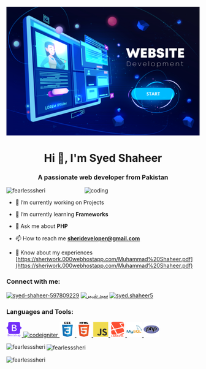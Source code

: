 ![logo](https://github.com/fearlesssheri/fearlesssheri/blob/main/webdevelopment.jpg)
<h1 align="center">Hi 👋, I'm Syed Shaheer</h1>
<h3 align="center">A passionate web developer from Pakistan</h3>

<img align="right" alt="coding" width="300" src="https://www.vkreate.in/storage/services_image/2019-10-02-17-55-54-5d94e4aa809b3-web-development.gif">

<p align="left"> <img src="https://komarev.com/ghpvc/?username=fearlesssheri&label=Profile%20views&color=0e75b6&style=flat" alt="fearlesssheri" /> </p>

- 🔭 I’m currently working on Projects

- 🌱 I’m currently learning **Frameworks**

- 💬 Ask me about **PHP**

- 📫 How to reach me **sherideveloper@gmail.com**

- 📄 Know about my experiences [https://sheriwork.000webhostapp.com/Muhammad%20Shaheer.pdf](https://sheriwork.000webhostapp.com/Muhammad%20Shaheer.pdf)

<h3 align="left">Connect with me:</h3>
<p align="left">
<a href="https://linkedin.com/in/syed-shaheer-597809229" target="blank"><img align="center" src="https://raw.githubusercontent.com/rahuldkjain/github-profile-readme-generator/master/src/images/icons/Social/linked-in-alt.svg" alt="syed-shaheer-597809229" height="30" width="40" /></a>
<a href="https://fb.com/سید شہیر" target="blank"><img align="center" src="https://raw.githubusercontent.com/rahuldkjain/github-profile-readme-generator/master/src/images/icons/Social/facebook.svg" alt="سید شہیر" height="30" width="40" /></a>
<a href="https://instagram.com/syed.shaheer5" target="blank"><img align="center" src="https://raw.githubusercontent.com/rahuldkjain/github-profile-readme-generator/master/src/images/icons/Social/instagram.svg" alt="syed.shaheer5" height="30" width="40" /></a>
</p>

<h3 align="left">Languages and Tools:</h3>
<p align="left"> <a href="https://getbootstrap.com" target="_blank" rel="noreferrer"> <img src="https://raw.githubusercontent.com/devicons/devicon/master/icons/bootstrap/bootstrap-plain-wordmark.svg" alt="bootstrap" width="40" height="40"/> </a> <a href="https://codeigniter.com" target="_blank" rel="noreferrer"> <img src="https://cdn.worldvectorlogo.com/logos/codeigniter.svg" alt="codeigniter" width="40" height="40"/> </a> <a href="https://www.w3schools.com/css/" target="_blank" rel="noreferrer"> <img src="https://raw.githubusercontent.com/devicons/devicon/master/icons/css3/css3-original-wordmark.svg" alt="css3" width="40" height="40"/> </a> <a href="https://www.w3.org/html/" target="_blank" rel="noreferrer"> <img src="https://raw.githubusercontent.com/devicons/devicon/master/icons/html5/html5-original-wordmark.svg" alt="html5" width="40" height="40"/> </a> <a href="https://developer.mozilla.org/en-US/docs/Web/JavaScript" target="_blank" rel="noreferrer"> <img src="https://raw.githubusercontent.com/devicons/devicon/master/icons/javascript/javascript-original.svg" alt="javascript" width="40" height="40"/> </a> <a href="https://laravel.com/" target="_blank" rel="noreferrer"> <img src="https://raw.githubusercontent.com/devicons/devicon/master/icons/laravel/laravel-plain-wordmark.svg" alt="laravel" width="40" height="40"/> </a> <a href="https://www.mysql.com/" target="_blank" rel="noreferrer"> <img src="https://raw.githubusercontent.com/devicons/devicon/master/icons/mysql/mysql-original-wordmark.svg" alt="mysql" width="40" height="40"/> </a> <a href="https://www.php.net" target="_blank" rel="noreferrer"> <img src="https://raw.githubusercontent.com/devicons/devicon/master/icons/php/php-original.svg" alt="php" width="40" height="40"/> </a> </p>

<p><img align="left" src="https://github-readme-stats.vercel.app/api/top-langs?username=fearlesssheri&show_icons=true&locale=en&layout=compact" alt="fearlesssheri" /></p>

<p>&nbsp;<img align="center" src="https://github-readme-stats.vercel.app/api?username=fearlesssheri&show_icons=true&locale=en" alt="fearlesssheri" /></p>

<p><img align="center" src="https://github-readme-streak-stats.herokuapp.com/?user=fearlesssheri&" alt="fearlesssheri" /></p>
